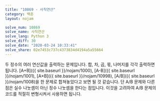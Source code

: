 ```yaml
---
title: "10869 - 사칙연산"
category: 백준
layout: nojam

solve_num: 10869
solve_name: 사칙연산
solve_lang: Python 3
solve_diff: 30
solve_date: "2020-03-24 10:33:41"
solve_share: 02e7453c737c4373834d4194a5a55664
---
```


두 정수의 여러 연산값을 출력하는 문제입니다. 합, 차, 곱, 몫, 나머지를 각각 출력하면 됩니다. [A+B]({{ site.baseurl }}/nojam/1000), [A-B]({{ site.baseurl }}/nojam/1001), [A×B]({{ site.baseurl }}/nojam/10998), [A/B]({{ site.baseurl }}/nojam/1008)을 한 문제로 합쳐놓았다고 보면 될 것 같습니다. 단 A/B 문제와 다른 점은 실수 나눗셈이 아닌 정수 나눗셈을 한다는 점입니다. 이것을 고려하여 A/B 문제의 코드를 적절히 변형시켜서 사용하면 됩니다.
